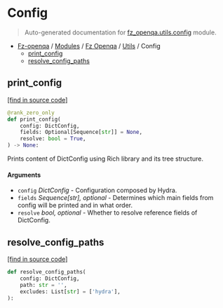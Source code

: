 # Config

> Auto-generated documentation for [fz_openqa.utils.config](blob/master/fz_openqa/utils/config.py) module.

- [Fz-openqa](../../README.md#fz-openqa-index) / [Modules](../../MODULES.md#fz-openqa-modules) / [Fz Openqa](../index.md#fz-openqa) / [Utils](index.md#utils) / Config
    - [print_config](#print_config)
    - [resolve_config_paths](#resolve_config_paths)

## print_config

[[find in source code]](blob/master/fz_openqa/utils/config.py#L27)

```python
@rank_zero_only
def print_config(
    config: DictConfig,
    fields: Optional[Sequence[str]] = None,
    resolve: bool = True,
) -> None:
```

Prints content of DictConfig using Rich library and its tree structure.

#### Arguments

- `config` *DictConfig* - Configuration composed by Hydra.
- `fields` *Sequence[str], optional* - Determines which main fields from config will
be printed and in what order.
- `resolve` *bool, optional* - Whether to resolve reference fields of DictConfig.

## resolve_config_paths

[[find in source code]](blob/master/fz_openqa/utils/config.py#L17)

```python
def resolve_config_paths(
    config: DictConfig,
    path: str = '',
    excludes: List[str] = ['hydra'],
):
```
